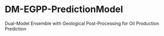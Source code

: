 # DM-EGPP-PredictionModel
Dual-Model Ensemble with Geological Post-Processing for Oil Production Prediction
